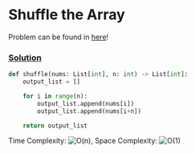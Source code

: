 # Shuffle the Array

Problem can be found in [here](https://leetcode.com/problems/shuffle-the-array/)!

### [Solution](/Array/1470-ShuffletheArray/solution.py)

```python
def shuffle(nums: List[int], n: int) -> List[int]:
    output_list = []

    for i in range(n):
        output_list.append(nums[i])
        output_list.append(nums[i+n])

    return output_list
```

Time Complexity: ![O(n)](<https://latex.codecogs.com/svg.image?\inline&space;O(n)>), Space Complexity: ![O(1)](<https://latex.codecogs.com/svg.image?\inline&space;O(1)>)
